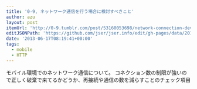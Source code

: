 ```yaml
---
title: '0-9, ネットワーク通信を行う場合に検討すべきこと'
author: azu
layout: post
itemUrl: 'http://0-9.tumblr.com/post/53160053698/network-connection-development'
editJSONPath: 'https://github.com/jser/jser.info/edit/gh-pages/data/2013/06/index.json'
date: '2013-06-17T08:19:41+00:00'
tags:
  - mobile
  - HTTP
---
```

モバイル環境でのネットワーク通信について。
コネクション数の制限が強いので正しく破棄で来てるかどうか、再接続や通信の数を減らすことのチェック項目
